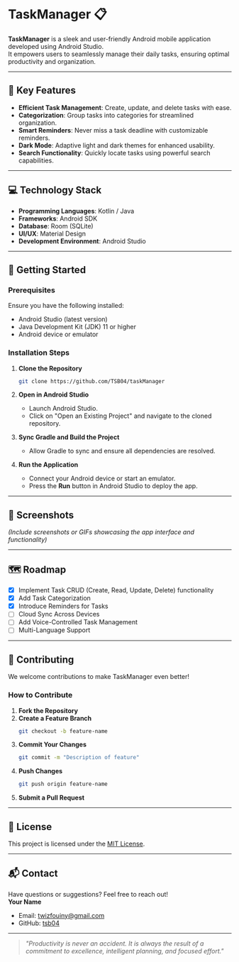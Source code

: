 
# TaskManager 📋  
**TaskManager** is a sleek and user-friendly Android mobile application developed using Android Studio.  
It empowers users to seamlessly manage their daily tasks, ensuring optimal productivity and organization.  

---

## 🌟 Key Features  
- **Efficient Task Management**: Create, update, and delete tasks with ease.  
- **Categorization**: Group tasks into categories for streamlined organization.  
- **Smart Reminders**: Never miss a task deadline with customizable reminders.  
- **Dark Mode**: Adaptive light and dark themes for enhanced usability.  
- **Search Functionality**: Quickly locate tasks using powerful search capabilities.  

---

## 💻 Technology Stack  
- **Programming Languages**: Kotlin / Java  
- **Frameworks**: Android SDK  
- **Database**: Room (SQLite)  
- **UI/UX**: Material Design  
- **Development Environment**: Android Studio  

---

## 🚀 Getting Started  

### Prerequisites  
Ensure you have the following installed:  
- Android Studio (latest version)  
- Java Development Kit (JDK) 11 or higher  
- Android device or emulator  

### Installation Steps  
1. **Clone the Repository**  
   ```bash  
   git clone https://github.com/TSB04/taskManager
   ```  

2. **Open in Android Studio**  
   - Launch Android Studio.  
   - Click on "Open an Existing Project" and navigate to the cloned repository.  

3. **Sync Gradle and Build the Project**  
   - Allow Gradle to sync and ensure all dependencies are resolved.  

4. **Run the Application**  
   - Connect your Android device or start an emulator.  
   - Press the **Run** button in Android Studio to deploy the app.  

---

## 📸 Screenshots  
*(Include screenshots or GIFs showcasing the app interface and functionality)*  

---

## 🗺️ Roadmap  
- [x] Implement Task CRUD (Create, Read, Update, Delete) functionality  
- [x] Add Task Categorization  
- [x] Introduce Reminders for Tasks  
- [ ] Cloud Sync Across Devices  
- [ ] Add Voice-Controlled Task Management  
- [ ] Multi-Language Support  

---

## 🤝 Contributing  

We welcome contributions to make TaskManager even better!  

### How to Contribute  
1. **Fork the Repository**  
2. **Create a Feature Branch**  
   ```bash  
   git checkout -b feature-name  
   ```  
3. **Commit Your Changes**  
   ```bash  
   git commit -m "Description of feature"  
   ```  
4. **Push Changes**  
   ```bash  
   git push origin feature-name  
   ```  
5. **Submit a Pull Request**  

---

## 📝 License  
This project is licensed under the [MIT License](LICENSE).  

---

## 📬 Contact  
Have questions or suggestions? Feel free to reach out!  
**Your Name**  
- Email: [twizfouiny@gmail.com](mailto:twizfouiny@gmail.com)  
- GitHub: [tsb04](https://github.com/tsb04)  

---

> _"Productivity is never an accident. It is always the result of a commitment to excellence, intelligent planning, and focused effort."_  
